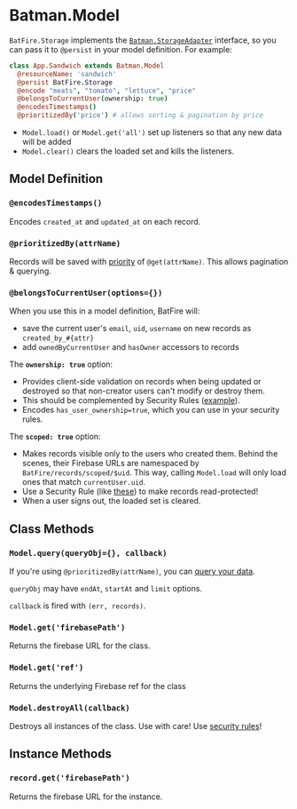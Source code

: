 # Batman.Model

`BatFire.Storage` implements the [`Batman.StorageAdapter`](http://batmanjs.org/docs/api/batman.storageadapter.html) interface, so you can pass it to `@persist` in your model definition. For example:

```coffeescript
class App.Sandwich extends Batman.Model
  @resourceName: 'sandwich'
  @persist BatFire.Storage
  @encode "meats", "tomato", "lettuce", "price"
  @belongsToCurrentUser(ownership: true)
  @encodesTimestamps()
  @prioritizedBy('price') # allows sorting & pagination by price
```

- `Model.load()` or `Model.get('all')` set up listeners so that any new data will be added
- `Model.clear()` clears the loaded set and kills the listeners.

## Model Definition

### `@encodesTimestamps()`

Encodes `created_at` and `updated_at` on each record.

### `@prioritizedBy(attrName)`

Records will be saved with [priority](https://www.firebase.com/docs/ordered-data.html) of `@get(attrName)`. This allows pagination & querying.

### `@belongsToCurrentUser(options={})`

When you use this in a model definition, BatFire will:

- save the current user's `email`, `uid`, `username` on new records as `created_by_#{attr}`
- add `ownedByCurrentUser` and `hasOwner` accessors to records

The __`ownership: true`__ option:

- Provides client-side validation on records when being updated or destroyed so that non-creator users can't modify or destroy them.
- This should be complemented by Security Rules ([example](https://github.com/rmosolgo/batfire/blob/master/examples/security_rules.json)).
- Encodes `has_user_ownership=true`, which you can use in your security rules.

The __`scoped: true`__ option:

- Makes records visible only to the users who created them. Behind the scenes, their Firebase URLs are namespaced by `BatFire/records/scoped/$uid`. This way, calling `Model.load` will only load ones that match `currentUser.uid`.
- Use a Security Rule (like [these](https://github.com/rmosolgo/batfire/blob/master/examples/security_rules.json)) to make records read-protected!
- When a user signs out, the loaded set is cleared.

## Class Methods

### `Model.query(queryObj={}, callback)`

If you're using `@prioritizedBy(attrName)`, you can [query your data](https://www.firebase.com/docs/queries.html).

`queryObj` may have `endAt`, `startAt` and `limit` options.

`callback` is fired with `(err, records)`.

### `Model.get('firebasePath')`

Returns the firebase URL for the class.

### `Model.get('ref')`

Returns the underlying Firebase ref for the class

### `Model.destroyAll(callback)`

Destroys all instances of the class. Use with care! Use [security rules](https://github.com/rmosolgo/batfire/blob/master/examples/security_rules.json)!

## Instance Methods

### `record.get('firebasePath')`

Returns the firebase URL for the instance.